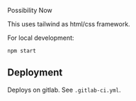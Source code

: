 Possibility Now

This uses tailwind as html/css framework.

For local development:

```
npm start
```

## Deployment

Deploys on gitlab. See `.gitlab-ci.yml`.
